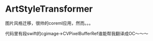 # ArtStyleTransformer


图片风格迁移，很帅的coreml应用，然而。。。


代码里有段swift的cgimage->CVPixelBufferRef谁能帮我翻译成OC～～～


